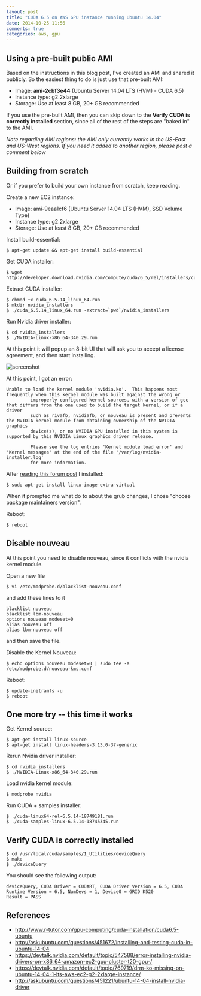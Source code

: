 ```yaml
---
layout: post
title: "CUDA 6.5 on AWS GPU instance running Ubuntu 14.04"
date: 2014-10-25 11:56
comments: true
categories: aws, gpu
---
```


## Using a pre-built public AMI

Based on the instructions in this blog post, I've created an AMI and shared it publicly.  So the easiest thing to do is just use that pre-built AMI:

* Image: **ami-2cbf3e44** (Ubuntu Server 14.04 LTS (HVM) - CUDA 6.5) 
* Instance type: g2.2xlarge
* Storage: Use at least 8 GB, 20+ GB recommended

If you use the pre-built AMI, then you can skip down to the **Verify CUDA is correctly installed** section, since all of the rest of the steps are "baked in" to the AMI.

*Note regarding AMI regions: the AMI only currently works in the US-East and US-West regions.  If you need it added to another region, please post a comment below*

## Building from scratch

Or if you prefer to build your own instance from scratch, keep reading.

Create a new EC2 instance:

* Image: ami-9eaa1cf6 (Ubuntu Server 14.04 LTS (HVM), SSD Volume Type)
* Instance type: g2.2xlarge
* Storage: Use at least 8 GB, 20+ GB recommended

Install build-essential:

```
$ apt-get update && apt-get install build-essential
```

Get CUDA installer:

```
$ wget http://developer.download.nvidia.com/compute/cuda/6_5/rel/installers/cuda_6.5.14_linux_64.run
```

Extract CUDA installer:

```
$ chmod +x cuda_6.5.14_linux_64.run
$ mkdir nvidia_installers
$ ./cuda_6.5.14_linux_64.run -extract=`pwd`/nvidia_installers
```


Run Nvidia driver installer:

```
$ cd nvidia_installers
$ ./NVIDIA-Linux-x86_64-340.29.run
```

At this point it will popup an 8-bit UI that will ask you to accept a license agreement, and then start installing.

![screenshot](http://tleyden-misc.s3.amazonaws.com/blog_images/install_cuda.png)

At this point, I got an error:

```
Unable to load the kernel module 'nvidia.ko'.  This happens most frequently when this kernel module was built against the wrong or
         improperly configured kernel sources, with a version of gcc that differs from the one used to build the target kernel, or if a driver
         such as rivafb, nvidiafb, or nouveau is present and prevents the NVIDIA kernel module from obtaining ownership of the NVIDIA graphics
         device(s), or no NVIDIA GPU installed in this system is supported by this NVIDIA Linux graphics driver release.

         Please see the log entries 'Kernel module load error' and 'Kernel messages' at the end of the file '/var/log/nvidia-installer.log'
         for more information.
```

After [reading this forum post](https://devtalk.nvidia.com/default/topic/547588/error-installing-nvidia-drivers-on-x86_64-amazon-ec2-gpu-cluster-t20-gpu-/) I installed:

```
$ sudo apt-get install linux-image-extra-virtual
```

When it prompted me what do to about the grub changes, I chose "choose package maintainers version".

Reboot:

```
$ reboot
```

## Disable nouveau

At this point you need to disable nouveau, since it conflicts with the nvidia kernel module.

Open a new file

```
$ vi /etc/modprobe.d/blacklist-nouveau.conf
```

and add these lines to it

```
blacklist nouveau
blacklist lbm-nouveau
options nouveau modeset=0
alias nouveau off
alias lbm-nouveau off
```

and then save the file.

Disable the Kernel Nouveau:

```
$ echo options nouveau modeset=0 | sudo tee -a /etc/modprobe.d/nouveau-kms.conf
```

Reboot:

```
$ update-initramfs -u
$ reboot
```

## One more try -- this time it works

Get Kernel source:

```
$ apt-get install linux-source
$ apt-get install linux-headers-3.13.0-37-generic

```

Rerun Nvidia driver installer:

```
$ cd nvidia_installers
$ ./NVIDIA-Linux-x86_64-340.29.run
```

Load nvidia kernel module:

```
$ modprobe nvidia
```

Run CUDA + samples installer:

```
$ ./cuda-linux64-rel-6.5.14-18749181.run
$ ./cuda-samples-linux-6.5.14-18745345.run
```

## Verify CUDA is correctly installed

```
$ cd /usr/local/cuda/samples/1_Utilities/deviceQuery
$ make
$ ./deviceQuery   
```

You should see the following output:

```
deviceQuery, CUDA Driver = CUDART, CUDA Driver Version = 6.5, CUDA Runtime Version = 6.5, NumDevs = 1, Device0 = GRID K520
Result = PASS
```

## References

* http://www.r-tutor.com/gpu-computing/cuda-installation/cuda6.5-ubuntu
* http://askubuntu.com/questions/451672/installing-and-testing-cuda-in-ubuntu-14-04
* https://devtalk.nvidia.com/default/topic/547588/error-installing-nvidia-drivers-on-x86_64-amazon-ec2-gpu-cluster-t20-gpu-/
* https://devtalk.nvidia.com/default/topic/769719/drm-ko-missing-on-ubuntu-14-04-1-lts-aws-ec2-g2-2xlarge-instance/
* http://askubuntu.com/questions/451221/ubuntu-14-04-install-nvidia-driver